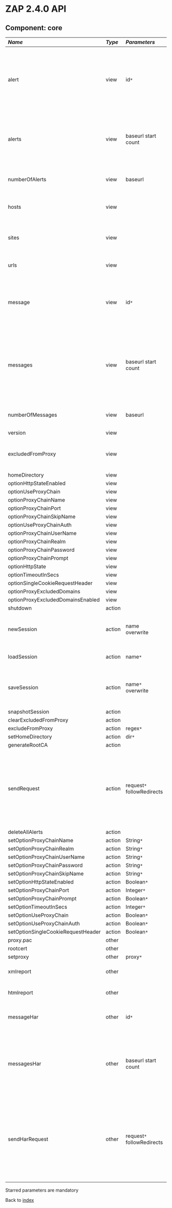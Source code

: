 # ZAP 2.4.0 API
## Component: core
| _Name_ | _Type_ | _Parameters_ | _Description_ |
|:-------|:-------|:-------------|:--------------|
| alert  | view   | id`*`        | Gets the alert with the given ID, the corresponding HTTP message can be obtained with the 'messageId' field and 'message' API method |
| alerts | view   | baseurl start count  | Gets the alerts raised by ZAP, optionally filtering by URL and paginating with 'start' position and 'count' of alerts |
| numberOfAlerts| view   | baseurl      | Gets the number of alerts, optionally filtering by URL |
| hosts  | view   |              | Gets the name of the hosts accessed through/by ZAP |
| sites  | view   |              | Gets the sites accessed through/by ZAP (scheme and domain) |
| urls   | view   |              | Gets the URLs accessed through/by ZAP |
| message| view   | id`*`        | Gets the HTTP message with the given ID. Returns the ID, request/response headers and bodies, cookies and note. |
| messages| view   | baseurl start count  | Gets the HTTP messages sent by ZAP, request and response in HAR format, optionally filtered by URL and paginated with 'start' position and 'count' of messages |
| numberOfMessages| view   | baseurl      | Gets the number of messages, optionally filtering by URL |
| version| view   |              | Gets ZAP version |
| excludedFromProxy| view   |              | Gets the regular expressions, applied to URLs, to exclude from the Proxy |
| homeDirectory| view   |              |               |
| optionHttpStateEnabled| view   |              |               |
| optionUseProxyChain| view   |              |               |
| optionProxyChainName| view   |              |               |
| optionProxyChainPort| view   |              |               |
| optionProxyChainSkipName| view   |              |               |
| optionUseProxyChainAuth| view   |              |               |
| optionProxyChainUserName| view   |              |               |
| optionProxyChainRealm| view   |              |               |
| optionProxyChainPassword| view   |              |               |
| optionProxyChainPrompt| view   |              |               |
| optionHttpState| view   |              |               |
| optionTimeoutInSecs| view   |              |               |
| optionSingleCookieRequestHeader| view   |              |               |
| optionProxyExcludedDomains| view   |              |               |
| optionProxyExcludedDomainsEnabled| view   |              |               |
| shutdown| action |              | Shuts down ZAP |
| newSession| action | name overwrite  | Creates a new session, optionally overwriting existing files |
| loadSession| action | name`*`      | Loads the session with the given name |
| saveSession| action | name`*` overwrite  | Saves the session with the name supplied, optionally overwriting existing files |
| snapshotSession| action |              |               |
| clearExcludedFromProxy| action |              |               |
| excludeFromProxy| action | regex`*`     |               |
| setHomeDirectory| action | dir`*`       |               |
| generateRootCA| action |              |               |
| sendRequest| action | request`*` followRedirects  | Sends the HTTP request, optionally following redirections. Returns the request sent and response received and followed redirections, if any. |
| deleteAllAlerts| action |              |               |
| setOptionProxyChainName| action | String`*`    |               |
| setOptionProxyChainRealm| action | String`*`    |               |
| setOptionProxyChainUserName| action | String`*`    |               |
| setOptionProxyChainPassword| action | String`*`    |               |
| setOptionProxyChainSkipName| action | String`*`    |               |
| setOptionHttpStateEnabled| action | Boolean`*`   |               |
| setOptionProxyChainPort| action | Integer`*`   |               |
| setOptionProxyChainPrompt| action | Boolean`*`   |               |
| setOptionTimeoutInSecs| action | Integer`*`   |               |
| setOptionUseProxyChain| action | Boolean`*`   |               |
| setOptionUseProxyChainAuth| action | Boolean`*`   |               |
| setOptionSingleCookieRequestHeader| action | Boolean`*`   |               |
| proxy.pac| other  |              |               |
| rootcert| other  |              |               |
| setproxy| other  | proxy`*`     |               |
| xmlreport| other  |              | Generates a report in XML format |
| htmlreport| other  |              | Generates a report in HTML format |
| messageHar| other  | id`*`        | Gets the message with the given ID in HAR format |
| messagesHar| other  | baseurl start count  | Gets the HTTP messages sent through/by ZAP, in HAR format, optionally filtered by URL and paginated with 'start' position and 'count' of messages |
| sendHarRequest| other  | request`*` followRedirects  | Sends the first HAR request entry, optionally following redirections. Returns, in HAR format, the request sent and response received and followed redirections, if any. |

Starred parameters are mandatory

Back to [index](ApiGen_Index)

